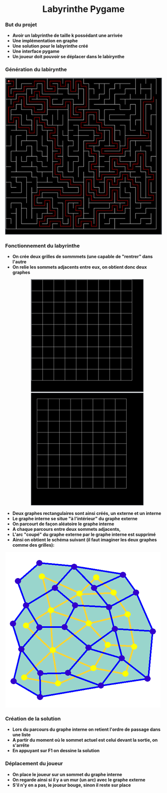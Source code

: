 <h1 align="center">Labyrinthe Pygame</h1>

### But du projet

- **Avoir un labyrinthe de taille k possédant une arrivée**
- **Une implémentation en graphe**
- **Une solution pour le labyrinthe créé**
- **Une interface pygame**
- **Un joueur doit pouvoir se déplacer dans le labirynthe**

### Génération du labirynthe

<p align="center"> <img src="./assets/labyrinthe.png">  </p>


### Fonctionnement du labyrinthe
- **On crée deux grilles de sommmets (une capable de "rentrer" dans l'autre**
- **On relie les sommets adjacents entre eux, on obtient donc deux graphes**
 </cr><p align="center"> <img src="./assets/grille.png"> <img src="./assets/grille_interne.png"> </p>
- **Deux graphes rectangulaires sont ainsi créés, un externe et un interne**
- **Le graphe interne se situe "à l'intérieur" du graphe externe**
- **On parcourt de façon aléatoire le graphe interne**
- **A chaque parcours entre deux sommets adjacents,**
- **L'arc "coupé" du graphe externe par le graphe interne est supprimé**
- **Ainsi on obtient le schéma suivant (il faut imaginer les deux graphes comme des grilles):**

![](./assets/maze_generation.gif)

### Création de la solution

- **Lors du parcours du graphe interne on retient l'ordre de passage dans une liste**
- **A partir du moment où le sommet actuel est celui devant la sortie, on s'arrête**
- **En appuyant sur F1 on dessine la solution**

### Déplacement du joueur

- **On place le joueur sur un sommet du graphe interne**
- **On regarde ainsi si il y a un mur (un arc) avec le graphe externe**
- **S'il n'y en a pas, le joueur bouge, sinon il reste sur place**
